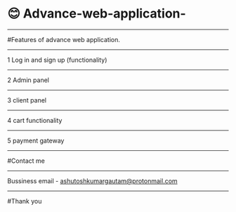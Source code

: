 # 😊 Advance-web-application-
_____________________________________
#Features of advance web application.
__________________________________________
1 Log in and sign up (functionality)
_______________
2 Admin panel 
_______________
3 client panel
____________________
4 cart functionality
_____________________
5 payment gateway
_____________________________________________
#Contact me 
______________________________________________________
Bussiness email - ashutoshkumargautam@protonmail.com
__________________________________________________________
#Thank you
